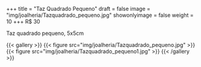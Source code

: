 +++
title = "Taz Quadrado Pequeno"
draft = false
image = "img/joalheria/Tazquadrado_pequeno.jpg"
showonlyimage = false
weight = 10
+++
<span class="price">R$ 30</span>

<!--more-->

Taz quadrado pequeno, 5x5cm

{{< gallery >}}
{{< figure src="img/joalheria/Tazquadrado_pequeno.jpg" >}}
{{< figure src="img/joalheria/Tazquadrado_pequeno1.jpg" >}}
{{< /gallery >}}
